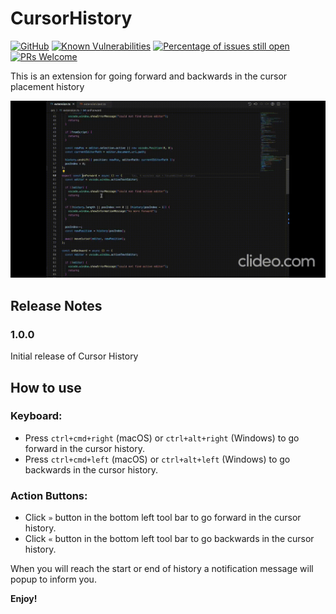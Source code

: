 # CursorHistory 

[![GitHub](https://img.shields.io/github/license/GuyBerko/vscode-extenstion-cursor-history?style=flat)](https://github.com/GuyBerko/vscode-extenstion-cursor-history/blob/main/LICENSE) 
[![Known Vulnerabilities](https://snyk.io/test/github/GuyBerko/vscode-extenstion-cursor-history/badge.svg)](https://snyk.io/test/github/GuyBerko/vscode-extenstion-cursor-history)
[![Percentage of issues still open](https://isitmaintained.com/badge/open/GuyBerko/vscode-extenstion-cursor-history.svg)](http://isitmaintained.com/project/GuyBerko/vscode-extenstion-cursor-history') 
[![PRs Welcome](https://img.shields.io/badge/PRs-welcome-brightgreen.svg?style=flat)](http://makeapullrequest.com)

This is an extension for going forward and backwards in the cursor placement history

![Example](https://github.com/GuyBerko/vscode-extenstion-cursor-history/blob/main/images/cursor-history-example.gif)

## Release Notes


### 1.0.0

Initial release of Cursor History


## How to use

### Keyboard:
* Press `ctrl+cmd+right` (macOS) or `ctrl+alt+right` (Windows) to go forward in the cursor history.
* Press `ctrl+cmd+left` (macOS) or `ctrl+alt+left` (Windows) to go backwards in the cursor history.

### Action Buttons:
* Click `»` button in the bottom left tool bar to go forward in the cursor history.
* Click `«` button in the bottom left tool bar to go backwards in the cursor history.

When you will reach the start or end of history a notification message will popup to inform you.



**Enjoy!**
